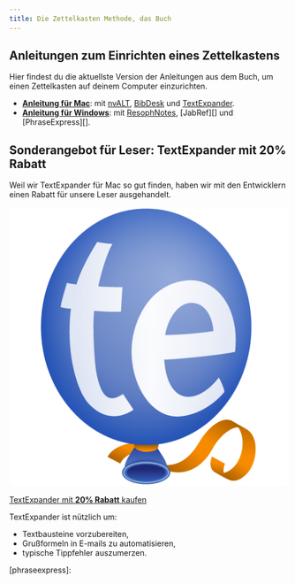 ```yaml
---
title: Die Zettelkasten Methode, das Buch
---
```


<!--ct: TODO link auf store-->
<!--ct: TODO cover einbauen-->


## Anleitungen zum Einrichten eines Zettelkastens

Hier findest du die aktuellste Version der Anleitungen aus dem Buch, um einen Zettelkasten auf deinem Computer einzurichten.

* **[Anleitung für Mac][mac]**: mit [nvALT][], [BibDesk][] und [TextExpander][].
* **[Anleitung für Windows][pc]**: mit [ResophNotes][], [JabRef][] und [PhraseExpress][].

## Sonderangebot für Leser: TextExpander mit 20% Rabatt

Weil wir TextExpander für Mac so gut finden, haben wir mit den Entwicklern einen Rabatt für unsere Leser ausgehandelt.<img height="0" width="0" src="http://smile.7eer.net/i/176775/227880/2936" style="position:absolute;visibility:hidden;" border="0" />

<a href="http://smile.7eer.net/c/176775/227880/2936">
<img src="textexpander.png"><br />
<p>TextExpander mit <b>20% Rabatt</b> kaufen</p>
</a>

TextExpander ist nützlich um:

* Textbausteine vorzubereiten,
* Grußformeln in E-mails zu automatisieren,
* typische Tippfehler auszumerzen.


[mac]: /book/de/einrichten-zettelkasten-mac/
[pc]: /book/de/einrichten-zettelkasten-windows/

[nvalt]: http://brettterpstra.com/projects/nvalt/
[bibdesk]: http://bibdesk.sourceforge.net
[textexpander]: http://smile.7eer.net/c/176775/227880/2936
[resophnotes]:
[jabref]:
[phraseexpress]:
